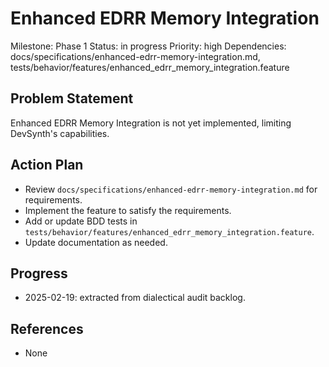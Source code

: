 # Enhanced EDRR Memory Integration
Milestone: Phase 1
Status: in progress
Priority: high
Dependencies: docs/specifications/enhanced-edrr-memory-integration.md, tests/behavior/features/enhanced_edrr_memory_integration.feature

## Problem Statement
Enhanced EDRR Memory Integration is not yet implemented, limiting DevSynth's capabilities.


## Action Plan
- Review `docs/specifications/enhanced-edrr-memory-integration.md` for requirements.
- Implement the feature to satisfy the requirements.
- Add or update BDD tests in `tests/behavior/features/enhanced_edrr_memory_integration.feature`.
- Update documentation as needed.

## Progress
- 2025-02-19: extracted from dialectical audit backlog.

## References
- None
